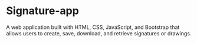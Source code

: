 # Signature-app
A web application built with HTML, CSS, JavaScript, and Bootstrap that allows users to create, save, download, and retrieve signatures or drawings.

